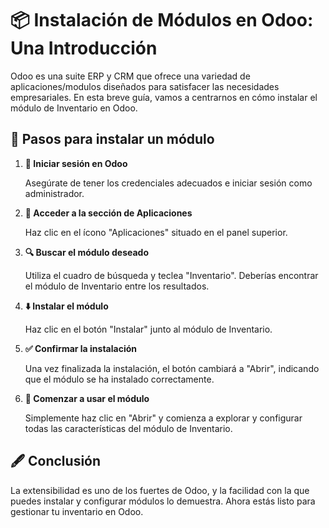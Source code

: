 # 📦 Instalación de Módulos en Odoo: Una Introducción

Odoo es una suite ERP y CRM que ofrece una variedad de aplicaciones/modulos diseñados para satisfacer las necesidades empresariales. En esta breve guía, vamos a centrarnos en cómo instalar el módulo de Inventario en Odoo.

## 🚀 Pasos para instalar un módulo

1. **🔑 Iniciar sesión en Odoo**

    Asegúrate de tener los credenciales adecuados e iniciar sesión como administrador.

2. **📲 Acceder a la sección de Aplicaciones**

    Haz clic en el ícono "Aplicaciones" situado en el panel superior.

3. **🔍 Buscar el módulo deseado**

    Utiliza el cuadro de búsqueda y teclea "Inventario". Deberías encontrar el módulo de Inventario entre los resultados.

4. **⬇️ Instalar el módulo**

    Haz clic en el botón "Instalar" junto al módulo de Inventario.

5. **✅ Confirmar la instalación**

    Una vez finalizada la instalación, el botón cambiará a "Abrir", indicando que el módulo se ha instalado correctamente.

6. **🎉 Comenzar a usar el módulo**

    Simplemente haz clic en "Abrir" y comienza a explorar y configurar todas las características del módulo de Inventario.

## 🖋️ Conclusión

La extensibilidad es uno de los fuertes de Odoo, y la facilidad con la que puedes instalar y configurar módulos lo demuestra. Ahora estás listo para gestionar tu inventario en Odoo.

